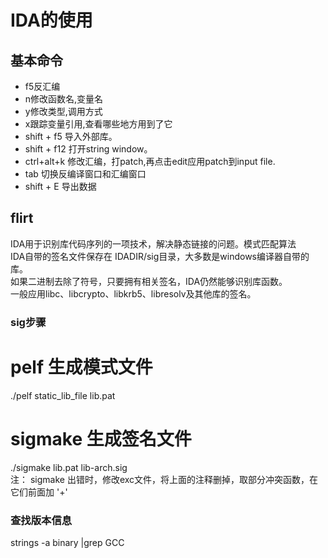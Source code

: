 # IDA的使用  
## 基本命令  
- f5反汇编  
- n修改函数名,变量名  
- y修改类型,调用方式
- x跟踪变量引用,查看哪些地方用到了它  
- shift + f5 导入外部库。  
- shift + f12 打开string window。  
- ctrl+alt+k 修改汇编，打patch,再点击edit应用patch到input file.  
- tab 切换反编译窗口和汇编窗口
- shift + E 导出数据

## flirt  
IDA用于识别库代码序列的一项技术，解决静态链接的问题。模式匹配算法  
IDA自带的签名文件保存在 IDADIR/sig目录，大多数是windows编译器自带的库。  
如果二进制去除了符号，只要拥有相关签名，IDA仍然能够识别库函数。  
一般应用libc、libcrypto、libkrb5、libresolv及其他库的签名。  
### sig步骤  
# pelf 生成模式文件  
./pelf static_lib_file lib.pat  
# sigmake 生成签名文件  
./sigmake lib.pat lib-arch.sig  
注： sigmake 出错时，修改exc文件，将上面的注释删掉，取部分冲突函数，在它们前面加 '+'  
### 查找版本信息  
strings -a binary |grep GCC  
